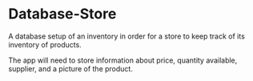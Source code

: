 # Database-Store

A database setup of an inventory in order for a store to keep track of its inventory of products.

The app will need to store information about price, quantity available, supplier, and a picture of the product.
